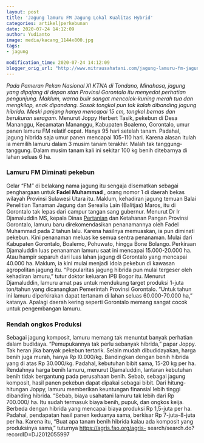 ```yaml
---
layout: post
title: 'Jagung lamuru FM Jagung Lokal Kualitas Hybrid'
categories: artikel|perkebunan
date: 2020-07-24 14:12:09
author: Yudianto
image: media/kacang_1144x800.jpg
tags:
- jagung

modification_time: 2020-07-24 14:12:09
blogger_orig_url: "http://www.mitrausahatani.com/jagung-lamuru-fm-jagung-lokal-kualitas.html"
---
```


_Pada Pameran Pekan Nasional XI KTNA di Tondano, Minahasa, jagung yang
dipajang di depan stan Provinsi Gorontalo itu menyedot perhatian pengunjung.
Maklum, warna bulir sangat mencolok-kuning merah tua dan mengkilap, enak
dipandang. Sosok tongkol pun tak kalah dibanding jagung hibrida. Meski panjang
hanya mencapai 15 cm, tongkol bernas dan berukuran seragam._ Menurut Joppy
Herbert Tasik, pekebun di Desa Mananggu, Kecamatan Mananggu, Kabupaten
Boalemo, Gorontalo, umur panen lamuru FM relatif cepat. Hanya 95 hari setelah
tanam. Padahal, jagung hibrida saja umur panen mencapai 105-110 hari. Karena
alasan itulah ia memilih lamuru dalam 3 musim tanam terakhir. Malah tak
tanggung-tanggung. Dalam musim tanam kali ini sekitar 100 kg benih ditebarnya
di lahan seluas 6 ha.

### Lamuru FM Diminati pekebun

Gelar “FM” di belakang nama jagung itu sengaja disematkan sebagai penghargaan
untuk **Fadel Muhammad** , orang nomor 1 di daerah bekas wilayah Provinsi
Sulawesi Utara itu. Maklum, kehadiran jagung temuan Balai Penelitian Tanaman
Jagung dan Serealia Lain (Balitjas) Maros, itu di Gorontalo tak lepas dari
campur tangan sang gubernur. Menurut Dr Ir Djamaluddin MS, kepala Dinas
[Pertanian](https://www.mitrausahatani.com/pertanian "Pertanian") dan Ketahanan Pangan
Provinsi Gorontalo, lamuru baru direkomendasikan penanamannya oleh Fadel
Muhammad pada 2 tahun lalu. Karena hasilnya memuaskan, ia pun diminati
pekebun. Kini penanaman meluas ke semua sentra penanaman. Mulai dari Kabupaten
Gorontalo, Boalemo, Pohuwato, hingga Bone Bolango. Perkiraan Djamaluddin luas
penanaman lamuru saat ini mencapai 15.000-20.000 ha. Atau hampir separuh dari
luas lahan jagung di Gorontalo yang mencapai 40.000 ha. Maklum, ia kini mulai
menjadi idola pekebun di kawasan agropolitan jagung itu. “Popularitas jagung
hibrida pun mulai tergeser oleh kehadiran lamuru,” tutur doktor keluaran IPB
Bogor itu. Menurut Djamaluddin, lamuru amat pas untuk mendukung target
produksi 1-juta ton/tahun yang dicanangkan Pemerintah Provinsi Gorontalo.
“Untuk tahun ini lamuru diperkirakan dapat tertanam di lahan seluas
60.000-70.000 ha,” katanya. Apalagi daerah kering seperti Gorontalo memang
sangat cocok untuk pengembangan lamuru.

### Rendah ongkos Produksi

Sebagai jagung komposit, lamuru memang tak menuntut banyak perhatian dalam
budidaya. “Pemupukannya tak perlu sebanyak hibrida,” papar Joppy. Tak heran
jika banyak pekebun tertarik. Selain mudah dibudidayakan, harga benih juga
murah, hanya Rp l0.000/kg. Bandingkan dengan benih hibrida yang di atas Rp
30.000/kg. Padahal, kebutuhan bibit sama, 15-20 kg per ha. Rendahnya harga
benih lamuru, menurut Djamaluddin, lantaran kebutuhan benih tidak bergantung
pada perusahaan benih. Sebab, sebagai jagung komposit, hasil panen pekebun
dapat dipakai sebagai bibit. Dari hitung-hitungan Joppy, lamuru memberikan
keuntungan finansial lebih tinggi dibanding hibrida. “Sebab, biaya usahatani
lamuru tak lebih dari Rp 700.000/ ha. Itu sudah termasuk biaya benih, pupuk,
dan ongkos keija. Berbeda dengan hibrida yang mencapai biaya produksi Rp
1,5-juta per ha. Padahal, pendapatan hasil panen keduanya sama, berkisar Rp
7-juta-8-juta per ha. Karena itu, “Buat apa tanam benih hibrida kalau ada
komposit yang produksinya sama,” tuturnya https://agris.fao.org/agris-
search/search.do?recordID=DJ2012055997


